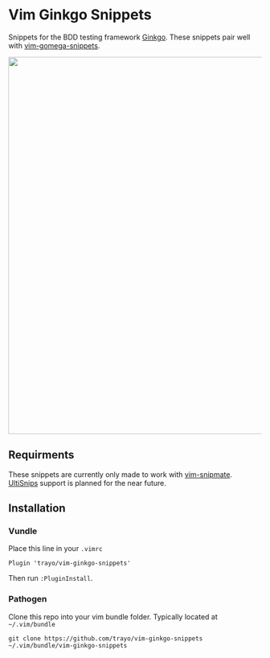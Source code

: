 # Vim Ginkgo Snippets

Snippets for the BDD testing framework [Ginkgo](https://github.com/onsi/ginkgo). These snippets pair well with [vim-gomega-snippets](https://github.com/trayo/vim-gomega-snippets).

<img src="http://i.imgur.com/J7ydMva.gif" width="750">

## Requirments

These snippets are currently only made to work with [vim-snipmate](https://github.com/garbas/vim-snipmate).
[UltiSnips](https://github.com/SirVer/ultisnips) support is planned for the near future.

## Installation

### Vundle

Place this line in your `.vimrc`

```
Plugin 'trayo/vim-ginkgo-snippets'
```

Then run `:PluginInstall`.

### Pathogen

Clone this repo into your vim bundle folder. Typically located at `~/.vim/bundle`

```
git clone https://github.com/trayo/vim-ginkgo-snippets ~/.vim/bundle/vim-ginkgo-snippets
```
